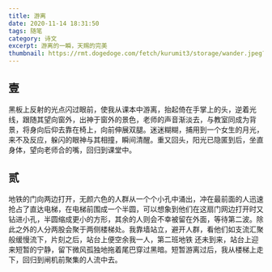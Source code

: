 ```yaml
---
title: 游离
date: 2020-11-14 18:31:50
tags: 随笔
category: 诗文
excerpt: 游离的一瞬，天赐的完美
thumbnail: https://rmt.dogedoge.com/fetch/kurumit3/storage/wander.jpeg?fmt=webp
---
```


## 壹

黑板上反射的光点闪过眼前，使我从课本中游离，抬起倚在手掌上的头，逆着光线，跟随其望向窗外，出神于窗外的景色，老师的声音渐淡去，与教室同成为背景，将身向后仰去靠在椅上，向前伸展双腿。迷迷糊糊，捕用到一个女生的月光，来不及反应，躲闪的眼神与其相撞，瞬间清醒。重又回头，阳光已隐匿到后，坐直身体，望向老师合的嘴，回归到课堂中。

## 贰

地铁的门向两边打开，无颜六色的人群从一个个小孔中涌出，冲在最前面的人迅速抢占了直达电梯，在电梯前围成一个半圆，可以想象到他们在这扇门网边打开时又钻进小孔，半圆缩成更小的方形，其余的人则会不幸被留在外面，等待第二波。除此之外的人分两股会聚于两侧楼梯处。我靠墙站立，避开人群，看他们如支流汇聚般缓慢流下，片刻之后，站台上便空余我一人，第二班地铁
还未到来，站台上迎来短暂的宁静，留下微风孤独地拖着尾巴穿过黑暗。短暂游离过后，我从楼梯上走下，回归到闸机前聚集的人流中去。